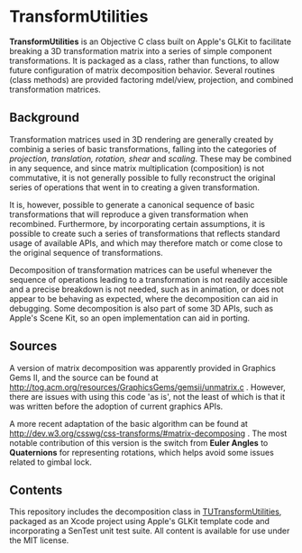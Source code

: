 TransformUtilities
==================

**TransformUtilities** is an Objective C class built on Apple's GLKit to facilitate breaking a 3D transformation matrix into a series of simple component transformations.  It is packaged as a class, rather than functions, to allow future configuration of matrix decomposition behavior.  Several routines (class methods) are provided factoring mdel/view, projection, and combined transformation matrices.

Background
----------

Transformation matrices used in 3D rendering are generally created by combinig a series of basic transformations, falling into the categories of *projection, translation, rotation, shear* and *scaling*.  These may be combined in any sequence, and since matrix multiplication (composition) is not commutative, it is not generally possible to fully reconstruct the original series of operations that went in to creating a given transformation.

It is, however, possible to generate a canonical sequence of basic transformations that will reproduce a given transformation when recombined.  Furthermore, by incorporating certain assumptions, it is possible to create such a series of transformations that reflects standard usage of available APIs, and which may therefore match or come close to the original sequence of transformations.

Decomposition of transformation matrices can be useful whenever the sequence of operations leading to a transformation is not readily accesible and a precise breakdown is not needed, such as in animation, or does not appear to be behaving as expected, where the decomposition can aid in debugging.  Some decomposition is also part of some 3D APIs, such as Apple's Scene Kit, so an open implementation can aid in porting.

Sources
-------

A version of matrix decomposition was apparently provided in Graphics Gems II, and the source can be found at http://tog.acm.org/resources/GraphicsGems/gemsii/unmatrix.c .  However, there are issues with using this code 'as is', not the least of which is that it was written before the adoption of current graphics APIs.

A more recent adaptation of the basic algorithm can be found at http://dev.w3.org/csswg/css-transforms/#matrix-decomposing .  The most notable contribution of this version is the switch from **Euler Angles** to **Quaternions** for representing rotations, which helps avoid some issues related to gimbal lock.

Contents
--------

This repository includes the decomposition class in [TUTransformUtilities](TransformUtilities/Utility%20Classes/TUTransformUtilities.m), packaged as an Xcode project using Apple's GLKit template code and incorporating a SenTest unit test suite.  All content is available for use under the MIT license.
